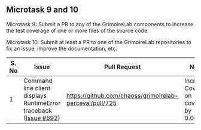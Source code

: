 ## Microtask 9 and 10
Microtask 9: Submit a PR to any of the GrimoireLab components to increase the test coverage of one or more files of the source code.

Microtask 10: Submit at least a PR to one of the GrimoireLab repositories to fix an issue, improve the documentation, etc.

| S. No | Issue | Pull Request | Notes |
| --- | --- | --- | ---|
| 1 | Command line client displays RuntimeError traceback ([Issue #692](https://github.com/chaoss/grimoirelab-perceval/issues/692)) | https://github.com/chaoss/grimoirelab-perceval/pull/725 | Increases Coverage on coveralls by 0.04% |
